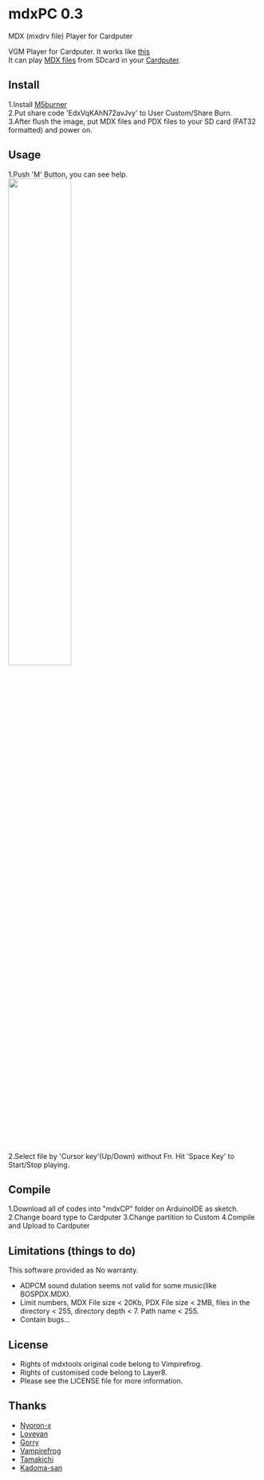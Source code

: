 # mdxPC 0.3
MDX (mxdrv file) Player for Cardputer 

VGM Player for Cardputer. It works like [this](https://x.com/i/status/1841840389306909125)<br>
It can play [MDX files]([https://en.wikipedia.org/wiki/VGM_(file_format)](https://w.atwiki.jp/mxdrv/)) from SDcard in your [Cardputer](https://shop.m5stack.com/products/m5stack-cardputer-kit-w-m5stamps3).<br>
## Install
1.Install [M5burner](https://docs.m5stack.com/en/uiflow/m5burner/intro)<br>
2.Put share code 'EdxVqKAhN72avJvy' to User Custom/Share Burn.<br>
3.After flush the image, put MDX files and PDX files to your SD card (FAT32 formatted) and power on.
## Usage
1.Push 'M' Button, you can see help.<br>
<img width="50%" src ="https://github.com/user-attachments/assets/019905da-9d3b-4c67-bfcd-6aebdd8362bf"><br>
2.Select file by 'Cursor key'(Up/Down) without Fn. Hit 'Space Key' to Start/Stop playing.
## Compile
1.Download all of codes into "mdxCP" folder on ArduinoIDE as sketch.
2.Change board type to Cardputer
3.Change partition to Custom
4.Compile and Upload to Cardputer
## Limitations (things to do)
This software provided as No warranty.
- ADPCM sound dulation seems not valid for some music(like BOSPDX.MDX).
- Limit numbers, MDX File size < 20Kb, PDX File size < 2MB, files in the directory < 255, directory depth < 7. Path name < 255.
- Contain bugs...
## License
- Rights of mdxtools original code belong to Vimpirefrog.
- Rights of customised code belong to Layer8.
- Please see the LICENSE file for more information.
## Thanks
- [Nyoron-x](https://asmpwx.seesaa.net/article/499317001.html)
- [Loveyan](https://github.com/lovyan03)
- [Gorry](https://gorry.haun.org/mx/)
- [Vampirefrog](https://github.com/vampirefrog/mdxtools)
- [Tamakichi](https://github.com/Tamakichi)
- [Kadoma-san](https://littlelimit.net/misaki.htm)
